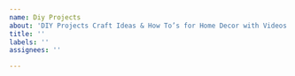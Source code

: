 ```yaml
---
name: Diy Projects
about: 'DIY Projects Craft Ideas & How To’s for Home Decor with Videos '
title: ''
labels: ''
assignees: ''

---
```




